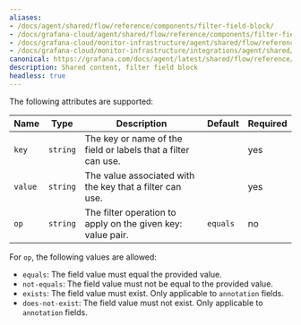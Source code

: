 ```yaml
---
aliases:
- /docs/agent/shared/flow/reference/components/filter-field-block/
- /docs/grafana-cloud/agent/shared/flow/reference/components/filter-field-block/
- /docs/grafana-cloud/monitor-infrastructure/agent/shared/flow/reference/components/filter-field-block/
- /docs/grafana-cloud/monitor-infrastructure/integrations/agent/shared/flow/reference/components/filter-field-block/
canonical: https://grafana.com/docs/agent/latest/shared/flow/reference/components/filter-field-block/
description: Shared content, filter field block
headless: true
---
```


The following attributes are supported:

Name    | Type     | Description                                                   | Default  | Required
--------|----------|---------------------------------------------------------------|----------|---------
`key`   | `string` | The key or name of the field or labels that a filter can use. |          | yes
`value` | `string` | The value associated with the key that a filter can use.      |          | yes
`op`    | `string` | The filter operation to apply on the given key: value pair.   | `equals` | no

For `op`, the following values are allowed:
* `equals`: The field value must equal the provided value.
* `not-equals`: The field value must not be equal to the provided value.
* `exists`: The field value must exist. Only applicable to `annotation` fields.
* `does-not-exist`: The field value must not exist. Only applicable to `annotation` fields.

